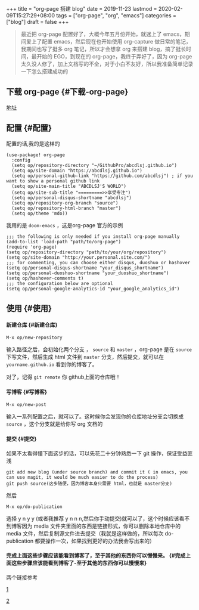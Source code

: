 +++
title = "org-page 搭建 blog"
date = 2019-11-23
lastmod = 2020-02-09T15:27:29+08:00
tags = ["org-page", "org", "emacs"]
categories = ["blog"]
draft = false
+++

> 最近把 org-page 配置好了，大概今年五月份开始，就迷上了 emacs，期间爱上了配置 emacs，然后现在也开始使用 org-capture 做日常的笔记，我期间也写了挺多 org 笔记，所以才会想拿 org 来搭建 blog，搞了挺长时间，最开始的 EGO，到现在的 org-page，我终于弄好了，因为 org-page 太久没人修了，加上文档写的不全，对于小白不友好，所以我准备简单记录一下怎么搭建成功的

<!--more-->


## 下载 org-page {#下载-org-page}

[地址](https://github.com/sillykelvin/org-page)


## 配置 {#配置}

配置的话,我的是这样的

```elisp
(use-package! org-page
  :config
  (setq op/repository-directory "~/GithubPro/abcdlsj.github.io")
  (setq op/site-domain "https://abcdlsj.github.io")
  (setq op/personal-github-link "https://github.com/abcdlsj") ; if you want to show a personal github link
  (setq op/site-main-title "ABCDLSJ'S WORLD")
  (setq op/site-sub-title "=========>>享受专注")
  (setq op/personal-disqus-shortname "abcdlsj")
  (setq op/repository-org-branch "source")
  (setq op/repository-html-branch "master")
  (setq op/theme 'mdo))
```

我用的是 `doom-emacs` ，这是org-page 官方的示例

```elisp
;;; the following is only needed if you install org-page manually
(add-to-list 'load-path "path/to/org-page")
(require 'org-page)
(setq op/repository-directory "path/to/your/org/repository")
(setq op/site-domain "http://your.personal.site.com/")
;;; for commenting, you can choose either disqus, duoshuo or hashover
(setq op/personal-disqus-shortname "your_disqus_shortname")
(setq op/personal-duoshuo-shortname "your_duoshuo_shortname")
(setq op/hashover-comments t)
;;; the configuration below are optional
(setq op/personal-google-analytics-id "your_google_analytics_id")
```


## 使用 {#使用}


#### 新建仓库 {#新建仓库}

```nil
M-x op/new-repository
```

输入路径之后，会初始化两个分支 ， `source` 和 `master` ，org-page 是在 `source` 下写文件，然后生成 html 文件到 `master` 分支，然后提交，就可以在 `yourname.github.io` 看到你的博客了。

对了，记得 `git remote` 你 github上面的仓库哦！


#### 写博客 {#写博客}

```nil
M-x op/new-post
```

输入一系列配置之后，就可以了。这时候你会发现你的仓库地址分支会切换成 `source` ，这个分支就是给你写 org 文档的


#### 提交 {#提交}

如果不太看得懂下面这步的话，可以先花二十分钟熟悉一下 git 操作，保证受益匪浅

```git
git add new blog (under source branch) and commit it ( in emacs, you can use magit, it would be much easier to do the process)
git push source(这步随便，因为博客本身只需要 html，也就是 master分支)
```

然后

```nil
M-x op/do-publication
```

选择 y n y y (或者我推荐 y n n n,然后你手动提交)就可以了，这个时候应该看不到博客因为 media 文件夹里面的东西是链接形式，你可以删除本地仓库中的 media 文件，然后复制源文件进去提交（我就是这样做的，所以每次 do-publication 都要操作一次，如果找到更好的办法我会写出来的）


#### 完成上面这些步骤应该能看到博客了，至于其他的东西你可以慢慢来。 {#完成上面这些步骤应该能看到博客了-至于其他的东西你可以慢慢来}

两个链接参考

[1](http://google-ebook.com/blog/2015/12/24/%E4%BD%BF%E7%94%A8org-page%E6%90%AD%E5%BB%BA%E4%B8%AA%E4%BA%BA%E5%8D%9A%E5%AE%A2/)

[2](https://dingmingxin.github.io/blog/2016/05/05/test-org-page/)
